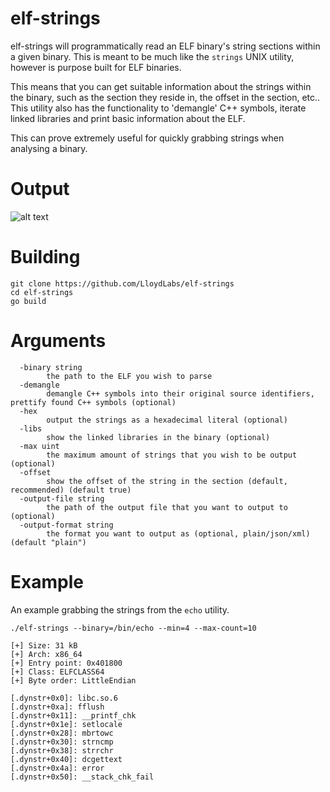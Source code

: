 # elf-strings
elf-strings will programmatically read an ELF binary's string sections within a given binary. This is meant to be much like the `strings` UNIX utility, however is purpose built for ELF binaries. 

This means that you can get suitable information about the strings within the binary, such as the section they reside in, the offset in the section, etc.. This utility also has the functionality to 'demangle' C++ symbols, iterate linked libraries and print basic information about the ELF.

This can prove extremely useful for quickly grabbing strings when analysing a binary.

# Output
![alt text](https://i.imgur.com/plIdQCF.png "example of demangled strings")

# Building
```
git clone https://github.com/LloydLabs/elf-strings
cd elf-strings
go build
```

# Arguments
```
  -binary string
        the path to the ELF you wish to parse
  -demangle
        demangle C++ symbols into their original source identifiers, prettify found C++ symbols (optional)
  -hex
        output the strings as a hexadecimal literal (optional)
  -libs
        show the linked libraries in the binary (optional)
  -max uint
        the maximum amount of strings that you wish to be output (optional)
  -offset
        show the offset of the string in the section (default, recommended) (default true)
  -output-file string
        the path of the output file that you want to output to (optional)
  -output-format string
        the format you want to output as (optional, plain/json/xml) (default "plain")
```

# Example

An example grabbing the strings from the `echo` utility.

```
./elf-strings --binary=/bin/echo --min=4 --max-count=10

[+] Size: 31 kB
[+] Arch: x86_64
[+] Entry point: 0x401800
[+] Class: ELFCLASS64
[+] Byte order: LittleEndian

[.dynstr+0x0]: libc.so.6
[.dynstr+0xa]: fflush
[.dynstr+0x11]: __printf_chk
[.dynstr+0x1e]: setlocale
[.dynstr+0x28]: mbrtowc
[.dynstr+0x30]: strncmp
[.dynstr+0x38]: strrchr
[.dynstr+0x40]: dcgettext
[.dynstr+0x4a]: error
[.dynstr+0x50]: __stack_chk_fail
```
